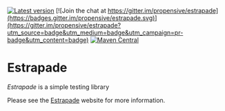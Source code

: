 [![Latest version](https://index.scala-lang.org/propensive/estrapade/latest.svg)](https://index.scala-lang.org/propensive/estrapade)
[![Join the chat at https://gitter.im/propensive/estrapade](https://badges.gitter.im/propensive/estrapade.svg)](https://gitter.im/propensive/estrapade?utm_source=badge&utm_medium=badge&utm_campaign=pr-badge&utm_content=badge)
[![Maven Central](https://maven-badges.herokuapp.com/maven-central/com.propensive/estrapade_2.11/badge.svg)](https://maven-badges.herokuapp.com/maven-central/com.propensive/estrapade_2.11)

# Estrapade

*Estrapade* is a simple testing library

Please see the [Estrapade](http://estrapade.propensive.com/) website for more information.



